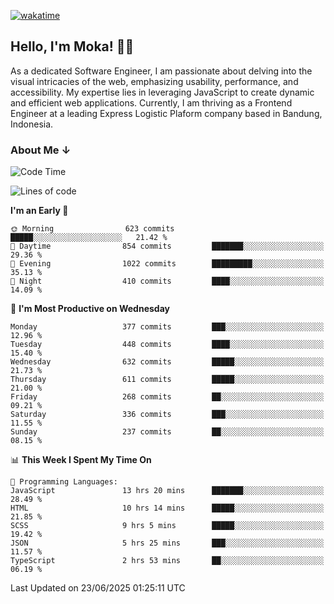[![wakatime](https://wakatime.com/badge/user/af9abd23-dba3-4dbe-973c-b045a9417a55.svg?style=social)](https://wakatime.com/@af9abd23-dba3-4dbe-973c-b045a9417a55)
## Hello, I'm Moka! 👋🏼


As a dedicated Software Engineer, I am passionate about delving into the visual intricacies of the web, emphasizing usability, performance, and accessibility. My expertise lies in leveraging JavaScript to create dynamic and efficient web applications. Currently, I am thriving as a Frontend Engineer at a leading Express Logistic Plaform company based in Bandung, Indonesia.

### About Me ↓

<!--START_SECTION:waka-->
![Code Time](http://img.shields.io/badge/Code%20Time-12%2C258%20hrs%2025%20mins-blue)

![Lines of code](https://img.shields.io/badge/From%20Hello%20World%20I%27ve%20Written-5.6%20million%20lines%20of%20code-blue)

**I'm an Early 🐤** 

```text
🌞 Morning                623 commits         █████░░░░░░░░░░░░░░░░░░░░   21.42 % 
🌆 Daytime                854 commits         ███████░░░░░░░░░░░░░░░░░░   29.36 % 
🌃 Evening                1022 commits        █████████░░░░░░░░░░░░░░░░   35.13 % 
🌙 Night                  410 commits         ████░░░░░░░░░░░░░░░░░░░░░   14.09 % 
```
📅 **I'm Most Productive on Wednesday** 

```text
Monday                   377 commits         ███░░░░░░░░░░░░░░░░░░░░░░   12.96 % 
Tuesday                  448 commits         ████░░░░░░░░░░░░░░░░░░░░░   15.40 % 
Wednesday                632 commits         █████░░░░░░░░░░░░░░░░░░░░   21.73 % 
Thursday                 611 commits         █████░░░░░░░░░░░░░░░░░░░░   21.00 % 
Friday                   268 commits         ██░░░░░░░░░░░░░░░░░░░░░░░   09.21 % 
Saturday                 336 commits         ███░░░░░░░░░░░░░░░░░░░░░░   11.55 % 
Sunday                   237 commits         ██░░░░░░░░░░░░░░░░░░░░░░░   08.15 % 
```


📊 **This Week I Spent My Time On** 

```text
💬 Programming Languages: 
JavaScript               13 hrs 20 mins      ███████░░░░░░░░░░░░░░░░░░   28.49 % 
HTML                     10 hrs 14 mins      █████░░░░░░░░░░░░░░░░░░░░   21.85 % 
SCSS                     9 hrs 5 mins        █████░░░░░░░░░░░░░░░░░░░░   19.42 % 
JSON                     5 hrs 25 mins       ███░░░░░░░░░░░░░░░░░░░░░░   11.57 % 
TypeScript               2 hrs 53 mins       ██░░░░░░░░░░░░░░░░░░░░░░░   06.19 % 
```


 Last Updated on 23/06/2025 01:25:11 UTC
<!--END_SECTION:waka-->
